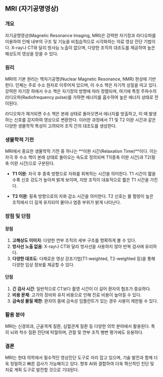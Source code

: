 

## MRI (자기공명영상)

### 개요
자기공명영상(Magnetic Resonance Imaging, MRI)은 강력한 자기장과 라디오파를 이용하여 인체 내부의 구조 및 기능을 비침습적으로 시각화하는 의료 영상 진단 기법이다. X-ray나 CT와 달리 방사능 노출이 없으며, 다양한 조직의 대조도를 제공하여 높은 해상도의 영상을 얻을 수 있다.

### 원리
MRI의 기본 원리는 핵자기공명(Nuclear Magnetic Resonance, NMR) 현상에 기반한다. 인체는 주로 수소 원자로 이루어져 있으며, 이 수소 핵은 자기적 성질을 띠고 있다. 강력한 자기장 하에서 수소 핵은 자기장의 방향에 따라 정렬되며, 여기에 특정 주파수의 라디오파(Radiofrequency pulse)를 가하면 에너지를 흡수하여 높은 에너지 상태로 전이된다.

라디오파가 제거되면 수소 핵은 본래 상태로 돌아오면서 에너지를 방출하고, 이 때 발생하는 신호를 감지하여 영상으로 변환한다. 이러한 과정에서 T1 및 T2 이완 시간과 같은 다양한 생물학적 특성이 고려되어 조직 간의 대조도를 생성한다.

### 생물학적 기전
MRI에서 중요한 생물학적 기전 중 하나는 **이완 시간(Relaxation Time)**이다. 이는 자극 후 수소 핵이 본래 상태로 돌아오는 속도로 정의되며 T1(종축 이완 시간)과 T2(횡축 이완 시간)으로 구분된다.

- **T1 이완**: 자극 후 종축 방향으로 자화를 회복하는 시간을 의미한다. T1 시간이 짧을수록 신호 강도가 높아져 밝게 보이며, 지방 조직이 대표적으로 짧은 T1 시간을 가진다.
  
- **T2 이완**: 횡축 방향으로의 자화 감소 시간을 의미한다. T2 신호는 물 함량이 높은 조직에서 더 길게 유지되어 물이나 염증 부위가 밝게 나타난다.

### 장점 및 단점
#### 장점
1. **고해상도 이미지**: 다양한 연부 조직의 세부 구조를 명확하게 볼 수 있다.
2. **방사선 노출 없음**: X-ray나 CT와 달리 방사선을 사용하지 않아 반복 검사에 유리하다.
3. **다양한 대조도**: 다채로운 영상 강조기법(T1-weighted, T2-weighted 등)을 통해 다양한 임상 정보를 제공할 수 있다.

#### 단점
1. **긴 검사 시간**: 일반적으로 CT보다 촬영 시간이 더 길어 환자의 협조가 중요하다.
2. **비용 문제**: 고가의 장비와 유지 비용으로 인해 진료 비용이 높아질 수 있다.
3. **금속성 물질 제한**: 환자의 몸에 금속성 임플란트가 있는 경우 사용이 제한될 수 있다.

### 활용 분야
MRI는 신경외과, 근골격계 질환, 심혈관계 질환 등 다양한 의학 분야에서 활용된다. 특히 뇌와 척수 질환 진단에 탁월하며, 관절 및 연부 조직 병변 평가에도 유용하다.

### 결론
MRI는 현대 의학에서 필수적인 영상진단 도구로 자리 잡고 있으며, 기술 발전과 함께 더욱 정밀하고 빠른 검사가 가능해지고 있다. 향후 AI와 결합하여 더욱 혁신적인 진단 및 치료 계획 도구로 발전할 것으로 기대된다.